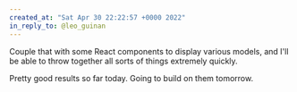 ```yaml
---
created_at: "Sat Apr 30 22:22:57 +0000 2022"
in_reply_to: @leo_guinan
---
```


Couple that with some React components to display various models, and I'll be able to throw together all sorts of things extremely quickly.

Pretty good results so far today. Going to build on them tomorrow.